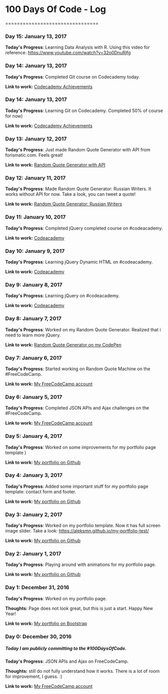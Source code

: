 # 100 Days Of Code - Log
================================

### Day 15: January 13, 2017 

**Today's Progress**: Learning Data Analysis with R. Using this video for reference: https://www.youtube.com/watch?v=32o0DnuRjfg


### Day 14: January 13, 2017 

**Today's Progress**: Completed Git course on Codecademy today.

**Link to work:** [Codecademy Achievements](https://www.codecademy.com/users/microJumper20723/achievements)


### Day 14: January 13, 2017 

**Today's Progress**: Learning Git on Codecademy. Completed 50% of course for now)

**Link to work:** [Codecademy Achievements](https://www.codecademy.com/users/microJumper20723/achievements)


### Day 13: January 12, 2017 

**Today's Progress**: Just made Random Quote Generator with API from forismatic.com. Feels great!

**Link to work:** [Random Quote Generator with API](http://codepen.io/aleksmn/full/wgGreO/)


### Day 12: January 11, 2017 

**Today's Progress**: Made Random Quote Generator: Russian Writers. It works without API for now. Take a look, you can tweet a quote!

**Link to work:** [Random Quote Generator: Russian Writers](http://codepen.io/aleksmn/full/NdqXEK/)


### Day 11: January 10, 2017 

**Today's Progress**: Completed jQuery completed course on #codeacademy.

**Link to work:** [Codeacademy](https://www.codecademy.com/learn/jquery)


### Day 10: January 9, 2017 

**Today's Progress**: Learning jQuery Dynamic HTML on #codeacademy.

**Link to work:** [Codeacademy](https://www.codecademy.com/learn/jquery)


### Day 9: January 8, 2017 

**Today's Progress**: Learning jQuery on #codeacademy.

**Link to work:** [Codeacademy](https://www.codecademy.com/learn/jquery)


### Day 8: January 7, 2017 

**Today's Progress**: Worked on my Random Quote Generator. Realized that i need to learn more jQuery.

**Link to work:** [Random Quote Generator on my CodePen](http://codepen.io/aleksmn/full/NdqXEK/)

### Day 7: January 6, 2017 

**Today's Progress**: Started working on Random Quote Machine on the #FreeCodeCamp.

**Link to work:** [My FreeCodeCamp account](https://www.freecodecamp.com/aleksmn)

### Day 6: January 5, 2017 

**Today's Progress**: Completed JSON APIs and Ajax challenges on the #FreeCodeCamp.

**Link to work:** [My FreeCodeCamp account](https://www.freecodecamp.com/aleksmn)

### Day 5: January 4, 2017 

**Today's Progress**: Worked on some improvements for my portfolio page template )

**Link to work:** [My portfolio on Github](https://aleksmn.github.io/my-portfolio-test/)

### Day 4: January 3, 2017 

**Today's Progress**: Added some important stuff for my portfolio page template: contact form and footer.

**Link to work:** [My portfolio on Github](https://aleksmn.github.io/my-portfolio-test/)

### Day 3: January 2, 2017 

**Today's Progress**: Worked on my portfolio template. Now it has full screen image slider. Take a look: https://aleksmn.github.io/my-portfolio-test/

**Link to work:** [My portfolio on Github](https://aleksmn.github.io/my-portfolio-test/)

### Day 2: January 1, 2017 

**Today's Progress**: Playing around with animations for my portfolio page.

**Link to work:** [My portfolio on Github](https://aleksmn.github.io/my-portfolio-test/)

### Day 1: December 31, 2016 

**Today's Progress**: Worked on my portfolio page.

**Thoughts:** Page does not look great, but this is just a start. Happy New Year!

**Link to work:** [My portfolio on Bootstrap](https://codepen.io/aleksmn/pen/LxPZQe?editors=1000)

### Day 0: December 30, 2016 
##### Today I am publicly committing to the #100DaysOfCode.

**Today's Progress**: JSON APIs and Ajax on FreeCodeCamp.

**Thoughts:** still do not fully understand how it works. There is a lot of room for improvement, I guess. :)

**Link to work:** [My FreeCodeCamp account](https://www.freecodecamp.com/aleksmn)
